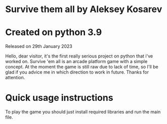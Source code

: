 Survive them all by Aleksey Kosarev
=====================
Created on python 3.9
=====================
Released on 29th January 2023

Hello, dear visitor, it's the first really serious project on python that i've worked on. Survive 'em all is an arcade platform game with a simple concept. 
At the moment the game is still raw due to lack of time, so I'll be glad if you advice me in which direction to work in future. 
Thanks for attention.

Quick usage instructions
========================
To play the game you should just install required libraries and run the main file.
